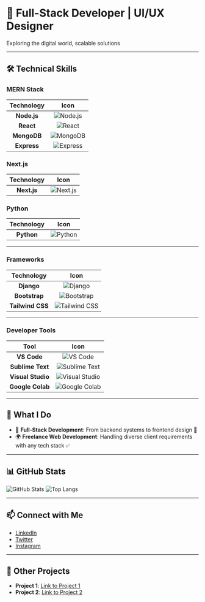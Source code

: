 # 🚀 Full-Stack Developer | UI/UX Designer

Exploring the digital world, scalable solutions

---

## 🛠️ Technical Skills

### **MERN Stack**
| **Technology** | **Icon** |
|:--------------:|:--------:|
| **Node.js**    | ![Node.js](https://img.shields.io/badge/Node.js-339933?style=flat&logo=nodedotjs&logoColor=white) |
| **React**      | ![React](https://img.shields.io/badge/React-61DAFB?style=flat&logo=react) |
| **MongoDB**    | ![MongoDB](https://img.shields.io/badge/MongoDB-47A248?style=flat&logo=mongodb&logoColor=white) |
| **Express**    | ![Express](https://img.shields.io/badge/Express-000000?style=flat&logo=express&logoColor=white) |

### **Next.js**
| **Technology** | **Icon** |
|:--------------:|:--------:|
| **Next.js**    | ![Next.js](https://img.shields.io/badge/Next.js-000000?style=flat&logo=nextdotjs) |

### **Python**
| **Technology** | **Icon** |
|:--------------:|:--------:|
| **Python**     | ![Python](https://img.shields.io/badge/Python-3776AB?style=flat&logo=python&logoColor=white) |

---

### **Frameworks**
| **Technology** | **Icon** |
|:--------------:|:--------:|
| **Django**     | ![Django](https://img.shields.io/badge/Django-092E20?style=flat&logo=django) |
| **Bootstrap**  | ![Bootstrap](https://img.shields.io/badge/Bootstrap-7952B3?style=flat&logo=bootstrap) |
| **Tailwind CSS** | ![Tailwind CSS](https://img.shields.io/badge/Tailwind%20CSS-38B2AC?style=flat&logo=tailwindcss&logoColor=white) |

---

### **Developer Tools**
| **Tool**       | **Icon** |
|:--------------:|:--------:|
| **VS Code**    | ![VS Code](https://img.shields.io/badge/VS%20Code-007ACC?style=flat&logo=visualstudiocode&logoColor=white) |
| **Sublime Text** | ![Sublime Text](https://img.shields.io/badge/Sublime_Text-FF9800?style=flat&logo=sublimetext&logoColor=white) |
| **Visual Studio** | ![Visual Studio](https://img.shields.io/badge/Visual%20Studio-5C2D91?style=flat&logo=visualstudio&logoColor=white) |
| **Google Colab** | ![Google Colab](https://img.shields.io/badge/Google_Colab-F9AB00?style=flat&logo=googlecolab&logoColor=white) |

---

## 💼 What I Do

- 🔧 **Full-Stack Development**: From backend systems to frontend design 🎨
- 🌍 **Freelance Web Development**: Handling diverse client requirements with any tech stack ✅

---

## 📊 GitHub Stats

![GitHub Stats](https://github-readme-stats.vercel.app/api?username=kavin6063&show_icons=true&theme=dark)
![Top Langs](https://github-readme-stats.vercel.app/api/top-langs/?username=kavin6063&layout=compact&theme=dark)

---

## 📫 Connect with Me

- [LinkedIn](https://www.linkedin.com/in/kavin6063/)
- [Twitter](https://twitter.com/kavin6063)
- [Instagram](https://twitter.com/minimalcodemind)

---

## 🔖 Other Projects

- **Project 1**: [Link to Project 1](https://github.com/kavin6063/project1)
- **Project 2**: [Link to Project 2](https://github.com/kavin6063/project2)
